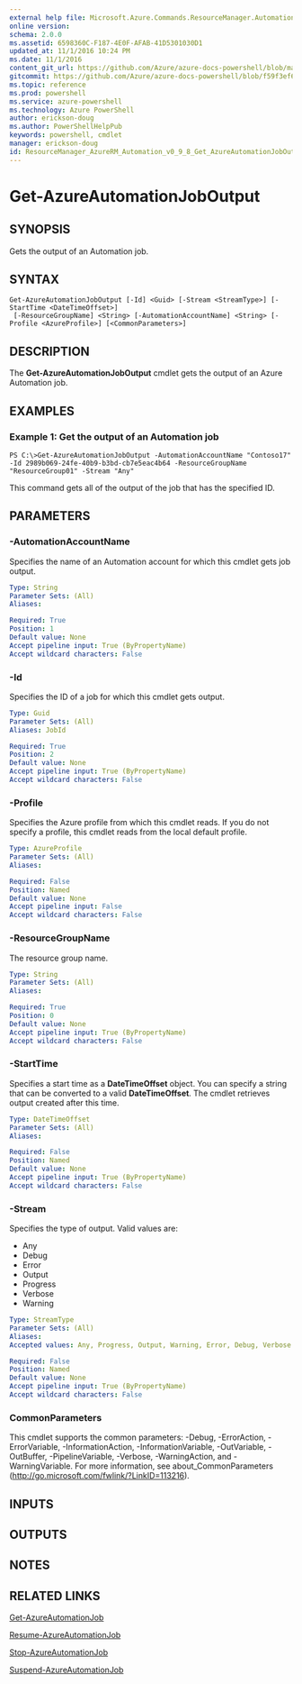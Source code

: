 ```yaml
---
external help file: Microsoft.Azure.Commands.ResourceManager.Automation.dll-Help.xml
online version: 
schema: 2.0.0
ms.assetid: 6598360C-F187-4E0F-AFAB-41D5301030D1
updated_at: 11/1/2016 10:24 PM
ms.date: 11/1/2016
content_git_url: https://github.com/Azure/azure-docs-powershell/blob/master/azureps-cmdlets-docs/ResourceManager/AzureRM.Automation/v0.9.8/Get-AzureAutomationJobOutput.md
gitcommit: https://github.com/Azure/azure-docs-powershell/blob/f59f3ef60bc592383812213e69fd77ba950759ed/azureps-cmdlets-docs/ResourceManager/AzureRM.Automation/v0.9.8/Get-AzureAutomationJobOutput.md
ms.topic: reference
ms.prod: powershell
ms.service: azure-powershell
ms.technology: Azure PowerShell
author: erickson-doug
ms.author: PowerShellHelpPub
keywords: powershell, cmdlet
manager: erickson-doug
id: ResourceManager_AzureRM_Automation_v0_9_8_Get_AzureAutomationJobOutput_md
---
```


# Get-AzureAutomationJobOutput

## SYNOPSIS
Gets the output of an Automation job.

## SYNTAX

```
Get-AzureAutomationJobOutput [-Id] <Guid> [-Stream <StreamType>] [-StartTime <DateTimeOffset>]
 [-ResourceGroupName] <String> [-AutomationAccountName] <String> [-Profile <AzureProfile>] [<CommonParameters>]
```

## DESCRIPTION
The **Get-AzureAutomationJobOutput** cmdlet gets the output of an Azure Automation job.

## EXAMPLES

### Example 1: Get the output of an Automation job
```
PS C:\>Get-AzureAutomationJobOutput -AutomationAccountName "Contoso17" -Id 2989b069-24fe-40b9-b3bd-cb7e5eac4b64 -ResourceGroupName "ResourceGroup01" -Stream "Any"
```

This command gets all of the output of the job that has the specified ID.

## PARAMETERS

### -AutomationAccountName
Specifies the name of an Automation account for which this cmdlet gets job output.

```yaml
Type: String
Parameter Sets: (All)
Aliases: 

Required: True
Position: 1
Default value: None
Accept pipeline input: True (ByPropertyName)
Accept wildcard characters: False
```

### -Id
Specifies the ID of a job for which this cmdlet gets output.

```yaml
Type: Guid
Parameter Sets: (All)
Aliases: JobId

Required: True
Position: 2
Default value: None
Accept pipeline input: True (ByPropertyName)
Accept wildcard characters: False
```

### -Profile
Specifies the Azure profile from which this cmdlet reads.
If you do not specify a profile, this cmdlet reads from the local default profile.

```yaml
Type: AzureProfile
Parameter Sets: (All)
Aliases: 

Required: False
Position: Named
Default value: None
Accept pipeline input: False
Accept wildcard characters: False
```

### -ResourceGroupName
The resource group name.

```yaml
Type: String
Parameter Sets: (All)
Aliases: 

Required: True
Position: 0
Default value: None
Accept pipeline input: True (ByPropertyName)
Accept wildcard characters: False
```

### -StartTime
Specifies a start time as a **DateTimeOffset** object.
You can specify a string that can be converted to a valid **DateTimeOffset**.
The cmdlet retrieves output created after this time.

```yaml
Type: DateTimeOffset
Parameter Sets: (All)
Aliases: 

Required: False
Position: Named
Default value: None
Accept pipeline input: True (ByPropertyName)
Accept wildcard characters: False
```

### -Stream
Specifies the type of output.
Valid values are: 

- Any
- Debug
- Error
- Output
- Progress
- Verbose
- Warning

```yaml
Type: StreamType
Parameter Sets: (All)
Aliases: 
Accepted values: Any, Progress, Output, Warning, Error, Debug, Verbose

Required: False
Position: Named
Default value: None
Accept pipeline input: True (ByPropertyName)
Accept wildcard characters: False
```

### CommonParameters
This cmdlet supports the common parameters: -Debug, -ErrorAction, -ErrorVariable, -InformationAction, -InformationVariable, -OutVariable, -OutBuffer, -PipelineVariable, -Verbose, -WarningAction, and -WarningVariable. For more information, see about_CommonParameters (http://go.microsoft.com/fwlink/?LinkID=113216).

## INPUTS

## OUTPUTS

## NOTES

## RELATED LINKS

[Get-AzureAutomationJob](xref:ResourceManager/AzureRM.Automation/v0.9.8/Get-AzureAutomationJob.md)

[Resume-AzureAutomationJob](xref:ResourceManager/AzureRM.Automation/v0.9.8/Resume-AzureAutomationJob.md)

[Stop-AzureAutomationJob](xref:ResourceManager/AzureRM.Automation/v0.9.8/Stop-AzureAutomationJob.md)

[Suspend-AzureAutomationJob](xref:ResourceManager/AzureRM.Automation/v0.9.8/Suspend-AzureAutomationJob.md)


